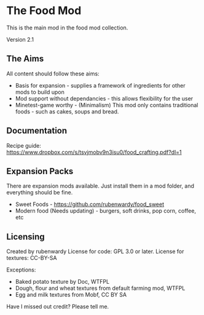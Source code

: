 The Food Mod
============

This is the main mod in the food mod collection.

Version 2.1

The Aims
--------

All content should follow these aims:
* Basis for expansion - supplies a framework of ingredients for other mods to build upon
* Mod support without dependancies - this allows flexibility for the user
* Minetest-game worthy - (Minimalism) This mod only contains traditional foods - such as cakes, soups and bread.

Documentation
-------------

Recipe guide: https://www.dropbox.com/s/tsvjmobv9n3isu0/food_crafting.pdf?dl=1

Expansion Packs
---------------

There are expansion mods available. Just install them in a mod folder, and everything should be fine.

* Sweet Foods - https://github.com/rubenwardy/food_sweet
* Modern food (Needs updating) - burgers, soft drinks, pop corn, coffee, etc

Licensing
---------

Created by rubenwardy
License for code: GPL 3.0 or later.
License for textures: CC-BY-SA

Exceptions:

* Baked potato texture by Doc, WTFPL
* Dough, flour and wheat textures from default farming mod, WTFPL
* Egg and milk textures from Mobf, CC BY SA

Have I missed out credit? Please tell me.
